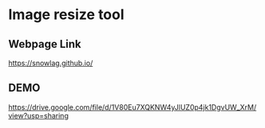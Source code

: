 # Image resize tool
## Webpage Link
https://snowlag.github.io/

## DEMO
https://drive.google.com/file/d/1V80Eu7XQKNW4yJlUZ0p4jk1DgvUW_XrM/view?usp=sharing


